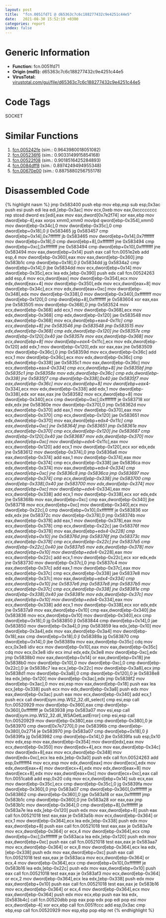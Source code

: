 ```yaml
---
layout: post
title:  "fcn.0051fd71 @ d65363c7c6c188277432c9e4251c44e5"
date:   2021-08-30 15:52:19 +0300
categories: report
index: false
---
```


# Generic Information
- **Function:** fcn.0051fd71
- **Origin (md5):** d65363c7c6c188277432c9e4251c44e5
- **VirusTotal:** [virustotal.com/gui/file/d65363c7c6c188277432c9e4251c44e5][virustotal_ref]

# Code Tags
<span class="tag" id="SOCKET">SOCKET</span>


# Similar Functions

1. [fcn.005242fe][similar_1_ref] (sim.: 0.9643980018051082)
2. [fcn.005236f6][similar_2_ref] (sim.: 0.9033149915854168)
3. [fcn.00522f08][similar_3_ref] (sim.: 0.9018516425284893)
4. [fcn.0084dff8][similar_4_ref] (sim.: 0.8974249494955348)
5. [fcn.00670e00][similar_5_ref] (sim.: 0.8875880256755178)


# Disassembled Code

{% highlight nasm %}
jmp 0x583400
push ebp
mov ebp,esp
sub esp,0x3ac
push esi
push edi
lea edi,[ebp-0x3ac]
mov ecx,0xeb
mov eax,0xcccccccc
rep stosd dword es:[edi],eax
mov eax,dword[0x7e2f74]
xor eax,ebp
mov dword[ebp-4],eax
xorps xmm0,xmm0
movlpd qword[ebp-0x354],xmm0
mov dword[ebp-0x34c],0
mov dword[ebp-0x35c],0
cmp dword[ebp+0x18],0
jl 0x583465
jg 0x583457
cmp dword[ebp+0x14],0x7fffffff
jb 0x583465
mov dword[ebp+0x14],0x7fffffff
mov dword[ebp+0x18],0
cmp dword[ebp+8],0xffffffff
jne 0x583494
cmp dword[ebp+0xc],0xffffffff
jne 0x583494
cmp dword[ebp+0x10],0xffffffff
jne 0x583494
mov eax,dword[ebp+0x14]
push eax
call fcn.0051e2eb
add esp,4
mov dword[ebp-0x360],eax
mov eax,dword[ebp-0x360]
jmp 0x583b1c
cmp dword[ebp+0x18],0
jl 0x5834dd
jg 0x5834a2
cmp dword[ebp+0x14],0
jbe 0x5834dd
mov ecx,dword[ebp+0x14]
mov dword[ebp-0x35c],ecx
lea edx,[ebp-0x390]
push edx
call fcn.00524263
add esp,4
mov ecx,dword[eax]
mov dword[ebp-0x354],ecx
mov edx,dword[eax+4]
mov dword[ebp-0x350],edx
mov ecx,dword[eax+8]
mov dword[ebp-0x34c],ecx
mov edx,dword[eax+0xc]
mov dword[ebp-0x348],edx
mov dword[ebp-0x338],0
mov dword[ebp-0x340],0xffffffff
mov dword[ebp-0x120],0
cmp dword[ebp+8],0xffffffff
je 0x583604
xor eax,eax
jne 0x583505
mov dword[ebp-0x368],0
jmp 0x583524
mov ecx,dword[ebp-0x368]
add ecx,1
mov dword[ebp-0x368],ecx
mov edx,dword[ebp-0x368]
cmp edx,dword[ebp-0x120]
jae 0x583548
mov eax,dword[ebp-0x368]
mov ecx,dword[ebp+eax*4-0x11c]
cmp ecx,dword[ebp+8]
jne 0x583546
jmp 0x583548
jmp 0x583515
mov edx,dword[ebp-0x368]
cmp edx,dword[ebp-0x120]
jne 0x58357e
cmp dword[ebp-0x120],0x40
jae 0x58357e
mov eax,dword[ebp-0x368]
mov ecx,dword[ebp+8]
mov dword[ebp+eax*4-0x11c],ecx
mov edx,dword[ebp-0x120]
add edx,1
mov dword[ebp-0x120],edx
xor eax,eax
jne 0x583509
mov dword[ebp-0x36c],0
jmp 0x58359d
mov ecx,dword[ebp-0x36c]
add ecx,1
mov dword[ebp-0x36c],ecx
mov edx,dword[ebp-0x36c]
cmp edx,dword[ebp-0x338]
jae 0x5835c1
mov eax,dword[ebp-0x36c]
mov ecx,dword[ebp+eax*4-0x334]
cmp ecx,dword[ebp+8]
jne 0x5835bf
jmp 0x5835c1
jmp 0x58358e
mov edx,dword[ebp-0x36c]
cmp edx,dword[ebp-0x338]
jne 0x5835f7
cmp dword[ebp-0x338],0x40
jae 0x5835f7
mov eax,dword[ebp-0x36c]
mov ecx,dword[ebp+8]
mov dword[ebp+eax*4-0x334],ecx
mov edx,dword[ebp-0x338]
add edx,1
mov dword[ebp-0x338],edx
xor eax,eax
jne 0x583582
mov ecx,dword[ebp+8]
mov dword[ebp-0x340],ecx
cmp dword[ebp+0xc],0xffffffff
je 0x583718
xor edx,edx
jne 0x58360e
mov dword[ebp-0x370],0
jmp 0x58362d
mov eax,dword[ebp-0x370]
add eax,1
mov dword[ebp-0x370],eax
mov ecx,dword[ebp-0x370]
cmp ecx,dword[ebp-0x120]
jae 0x583651
mov edx,dword[ebp-0x370]
mov eax,dword[ebp+edx*4-0x11c]
cmp eax,dword[ebp+0xc]
jne 0x58364f
jmp 0x583651
jmp 0x58361e
mov ecx,dword[ebp-0x370]
cmp ecx,dword[ebp-0x120]
jne 0x583687
cmp dword[ebp-0x120],0x40
jae 0x583687
mov edx,dword[ebp-0x370]
mov eax,dword[ebp+0xc]
mov dword[ebp+edx*4-0x11c],eax
mov ecx,dword[ebp-0x120]
add ecx,1
mov dword[ebp-0x120],ecx
xor edx,edx
jne 0x583612
mov dword[ebp-0x374],0
jmp 0x5836a6
mov eax,dword[ebp-0x374]
add eax,1
mov dword[ebp-0x374],eax
mov ecx,dword[ebp-0x374]
cmp ecx,dword[ebp-0x338]
jae 0x5836ca
mov edx,dword[ebp-0x374]
mov eax,dword[ebp+edx*4-0x334]
cmp eax,dword[ebp+0xc]
jne 0x5836c8
jmp 0x5836ca
jmp 0x583697
mov ecx,dword[ebp-0x374]
cmp ecx,dword[ebp-0x338]
jne 0x583700
cmp dword[ebp-0x338],0x40
jae 0x583700
mov edx,dword[ebp-0x374]
mov eax,dword[ebp+0xc]
mov dword[ebp+edx*4-0x334],eax
mov ecx,dword[ebp-0x338]
add ecx,1
mov dword[ebp-0x338],ecx
xor edx,edx
jne 0x58368b
mov eax,dword[ebp+0xc]
cmp eax,dword[ebp-0x340]
jbe 0x583718
mov ecx,dword[ebp+0xc]
mov dword[ebp-0x340],ecx
mov dword[ebp-0x22c],0
cmp dword[ebp+0x10],0xffffffff
je 0x583836
xor edx,edx
jne 0x58372c
mov dword[ebp-0x378],0
jmp 0x58374b
mov eax,dword[ebp-0x378]
add eax,1
mov dword[ebp-0x378],eax
mov ecx,dword[ebp-0x378]
cmp ecx,dword[ebp-0x22c]
jae 0x58376f
mov edx,dword[ebp-0x378]
mov eax,dword[ebp+edx*4-0x228]
cmp eax,dword[ebp+0x10]
jne 0x58376d
jmp 0x58376f
jmp 0x58373c
mov ecx,dword[ebp-0x378]
cmp ecx,dword[ebp-0x22c]
jne 0x5837a5
cmp dword[ebp-0x22c],0x40
jae 0x5837a5
mov edx,dword[ebp-0x378]
mov eax,dword[ebp+0x10]
mov dword[ebp+edx*4-0x228],eax
mov ecx,dword[ebp-0x22c]
add ecx,1
mov dword[ebp-0x22c],ecx
xor edx,edx
jne 0x583730
mov dword[ebp-0x37c],0
jmp 0x5837c4
mov eax,dword[ebp-0x37c]
add eax,1
mov dword[ebp-0x37c],eax
mov ecx,dword[ebp-0x37c]
cmp ecx,dword[ebp-0x338]
jae 0x5837e8
mov edx,dword[ebp-0x37c]
mov eax,dword[ebp+edx*4-0x334]
cmp eax,dword[ebp+0x10]
jne 0x5837e6
jmp 0x5837e8
jmp 0x5837b5
mov ecx,dword[ebp-0x37c]
cmp ecx,dword[ebp-0x338]
jne 0x58381e
cmp dword[ebp-0x338],0x40
jae 0x58381e
mov edx,dword[ebp-0x37c]
mov eax,dword[ebp+0x10]
mov dword[ebp+edx*4-0x334],eax
mov ecx,dword[ebp-0x338]
add ecx,1
mov dword[ebp-0x338],ecx
xor edx,edx
jne 0x5837a9
mov eax,dword[ebp+0x10]
cmp eax,dword[ebp-0x340]
jbe 0x583836
mov ecx,dword[ebp+0x10]
mov dword[ebp-0x340],ecx
cmp dword[ebp+0x18],0
jg 0x583850
jl 0x583844
cmp dword[ebp+0x14],0
jae 0x583850
mov dword[ebp-0x3a4],0
jmp 0x583859
lea edx,[ebp-0x10]
mov dword[ebp-0x3a4],edx
mov eax,dword[ebp-0x3a4]
mov dword[ebp-0x18],eax
cmp dword[ebp+0x18],0
jl 0x58389a
jg 0x583870
cmp dword[ebp+0x14],0
jbe 0x58389a
mov eax,dword[ebp-0x35c]
cdq
mov ecx,0x3e8
idiv ecx
mov dword[ebp-0x10],eax
mov eax,dword[ebp-0x35c]
cdq
mov ecx,0x3e8
idiv ecx
imul edx,edx,0x3e8
mov dword[ebp-0xc],edx
jmp 0x5838b0
mov eax,dword[ebp+0x14]
or eax,dword[ebp+0x18]
jne 0x5838b0
mov dword[ebp-0x10],0
mov dword[ebp-0xc],0
cmp dword[ebp-0x22c],0
je 0x5838c7
lea ecx,[ebp-0x22c]
mov dword[ebp-0x3a8],ecx
jmp 0x5838d1
mov dword[ebp-0x3a8],0
cmp dword[ebp-0x120],0
je 0x5838e8
lea edx,[ebp-0x120]
mov dword[ebp-0x3ac],edx
jmp 0x5838f2
mov dword[ebp-0x3ac],0
mov esi,esp
mov eax,dword[ebp-0x18]
push eax
lea ecx,[ebp-0x338]
push ecx
mov edx,dword[ebp-0x3a8]
push edx
mov eax,dword[ebp-0x3ac]
push eax
mov ecx,dword[ebp-0x340]
add ecx,1
push ecx
call dword[sym.imp.WS2_32.dll_select]
cmp esi,esp
call fcn.00520929
mov dword[ebp-0x360],eax
cmp dword[ebp-0x360],0xffffffff
je 0x583938
jmp 0x583a07
mov esi,esp
call dword[sym.imp.WS2_32.dll_WSAGetLastError]
cmp esi,esp
call fcn.00520929
mov dword[ebp-0x380],eax
cmp dword[ebp-0x380],0
je 0x583970
cmp dword[0x7e7270],0
jne 0x58396b
cmp dword[ebp-0x380],0x2714
je 0x583970
jmp 0x583a07
cmp dword[ebp+0x18],0
jl 0x5839fa
jg 0x583982
cmp dword[ebp+0x14],0
jbe 0x5839fa
sub esp,0x10
mov edx,esp
mov eax,dword[ebp-0x354]
mov dword[edx],eax
mov ecx,dword[ebp-0x350]
mov dword[edx+4],ecx
mov eax,dword[ebp-0x34c]
mov dword[edx+8],eax
mov ecx,dword[ebp-0x348]
mov dword[edx+0xc],ecx
lea edx,[ebp-0x3a0]
push edx
call fcn.00524263
add esp,0xfffffff4
mov ecx,esp
mov edx,dword[eax]
mov dword[ecx],edx
mov edx,dword[eax+4]
mov dword[ecx+4],edx
mov edx,dword[eax+8]
mov dword[ecx+8],edx
mov eax,dword[eax+0xc]
mov dword[ecx+0xc],eax
call fcn.0051cab8
add esp,0x20
cdq
mov ecx,dword[ebp+0x14]
sub ecx,eax
mov dword[ebp-0x35c],ecx
cmp dword[ebp-0x35c],0
jg 0x5839fa
mov dword[ebp-0x360],0
jmp 0x583a07
cmp dword[ebp-0x360],0xffffffff
je 0x583862
cmp dword[ebp-0x360],0
jge 0x583a18
or eax,0xffffffff
jmp 0x583b1c
cmp dword[ebp-0x360],0
jne 0x583a28
xor eax,eax
jmp 0x583b1c
mov dword[ebp-0x364],0
cmp dword[ebp+8],0xffffffff
je 0x583a7e
lea edx,[ebp-0x120]
push edx
mov eax,dword[ebp+8]
push eax
call fcn.00521018
test eax,eax
je 0x583a5b
mov ecx,dword[ebp-0x364]
or ecx,1
mov dword[ebp-0x364],ecx
lea edx,[ebp-0x338]
push edx
mov eax,dword[ebp+8]
push eax
call fcn.00521018
test eax,eax
je 0x583a7e
mov ecx,dword[ebp-0x364]
or ecx,4
mov dword[ebp-0x364],ecx
cmp dword[ebp+0xc],0xffffffff
je 0x583aca
lea edx,[ebp-0x120]
push edx
mov eax,dword[ebp+0xc]
push eax
call fcn.00521018
test eax,eax
je 0x583aa7
mov ecx,dword[ebp-0x364]
or ecx,8
mov dword[ebp-0x364],ecx
lea edx,[ebp-0x338]
push edx
mov eax,dword[ebp+0xc]
push eax
call fcn.00521018
test eax,eax
je 0x583aca
mov ecx,dword[ebp-0x364]
or ecx,4
mov dword[ebp-0x364],ecx
cmp dword[ebp+0x10],0xffffffff
je 0x583b16
lea edx,[ebp-0x22c]
push edx
mov eax,dword[ebp+0x10]
push eax
call fcn.00521018
test eax,eax
je 0x583af3
mov ecx,dword[ebp-0x364]
or ecx,2
mov dword[ebp-0x364],ecx
lea edx,[ebp-0x338]
push edx
mov eax,dword[ebp+0x10]
push eax
call fcn.00521018
test eax,eax
je 0x583b16
mov ecx,dword[ebp-0x364]
or ecx,4
mov dword[ebp-0x364],ecx
mov eax,dword[ebp-0x364]
push edx
mov ecx,ebp
push eax
lea edx,[0x583b4c]
call fcn.00520dbb
pop eax
pop edx
pop edi
pop esi
mov ecx,dword[ebp-4]
xor ecx,ebp
call fcn.0051fccc
add esp,0x3ac
cmp ebp,esp
call fcn.00520929
mov esp,ebp
pop ebp
ret
{% endhighlight %}


[similar_1_ref]: /report/fcn.005242fe@d65363c7c6c188277432c9e4251c44e5
[similar_2_ref]: /report/fcn.005236f6@d65363c7c6c188277432c9e4251c44e5
[similar_3_ref]: /report/fcn.00522f08@d65363c7c6c188277432c9e4251c44e5
[similar_4_ref]: /report/fcn.0084dff8@085f1a610e220ffc4b39ada4d2760547
[similar_5_ref]: /report/fcn.00670e00@c92f0480e2fbc88393d2c65c08a235e0
[virustotal_ref]: https://www.virustotal.com/gui/file/d65363c7c6c188277432c9e4251c44e5